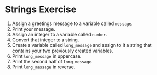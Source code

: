 # Strings Exercise

1. Assign a greetings message to a variable called `message`.
2. Print your message.
3. Assign an integer to a variable called `number`.
4. Convert that integer to a string.
5. Create a variable called `long_message` and assign to it a string that contains your two previously created variables.
6. Print `long_message` in uppercase.
7. Print the second half of `long_message`.
8. Print `long_message` in reverse.

